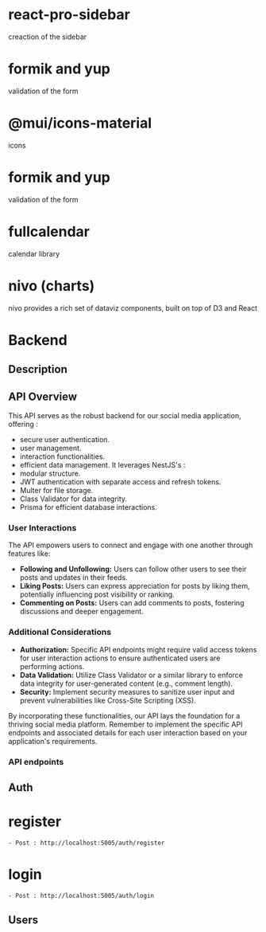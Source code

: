 # react-pro-sidebar
creaction of the sidebar
# formik and yup 
validation of the form
# @mui/icons-material 
icons
# formik and yup 
validation of the form
# fullcalendar 
calendar library
# nivo (charts)
nivo provides a rich set of dataviz components, built on top of D3 and React




# Backend

## Description

## API Overview

This API serves as the robust backend for our social media application, offering : 
  - secure user authentication.
  - user management.
  - interaction functionalities.
  - efficient data management.
It leverages NestJS's :
  - modular structure.
  - JWT authentication with separate access and refresh tokens.
  - Multer for file storage.
  - Class Validator for data integrity.
  - Prisma for efficient database interactions.

### User Interactions

The API empowers users to connect and engage with one another through features like:

- **Following and Unfollowing:** Users can follow other users to see their posts and updates in their feeds.
- **Liking Posts:** Users can express appreciation for posts by liking them, potentially influencing post visibility or ranking.
- **Commenting on Posts:** Users can add comments to posts, fostering discussions and deeper engagement.

### Additional Considerations

- **Authorization:** Specific API endpoints might require valid access tokens for user interaction actions to ensure authenticated users are performing actions.
- **Data Validation:** Utilize Class Validator or a similar library to enforce data integrity for user-generated content (e.g., comment length).
- **Security:** Implement security measures to sanitize user input and prevent vulnerabilities like Cross-Site Scripting (XSS).

By incorporating these functionalities, our API lays the foundation for a thriving social media platform. Remember to implement the specific API endpoints and associated details for each user interaction based on your application's requirements.




### API endpoints
  ## Auth
   # register 
    - Post : http://localhost:5005/auth/register
   # login
    - Post : http://localhost:5005/auth/login
  ## Users
  